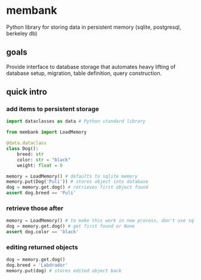 # membank
Python library for storing data in persistent memory (sqlite, postgresql, berkeley db)
## goals
Provide interface to database storage that automates heavy lifting of database setup, migration, table definition, query construction.
## quick intro
### add items to persistent storage
```python
import dataclasses as data # Python standard library

from membank import LoadMemory

@data.dataclass
class Dog():
    breed: str
    color: str = "black"
    weight: float = 0

memory = LoadMemory() # defaults to sqlite memory
memory.put(Dog('Puli')) # stores object into database
dog = memory.get.dog() # retrieves first object found
assert dog.breed == 'Puli'
```
### retrieve those after
```python
memory = LoadMemory() # to make this work in new process, don't use sqlite memory
dog = memory.get.dog() # get first found or None
assert dog.color == 'black'
```
### editing returned objects
```python
dog = memory.get.dog()
dog.breed = 'Labdrador'
memory.put(dog) # stores edited object back
```
